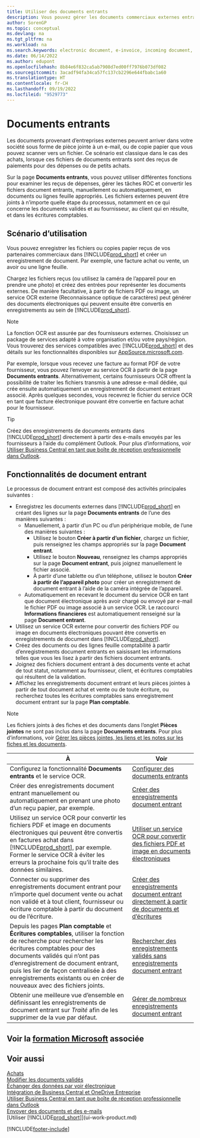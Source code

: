 ```yaml
---
title: Utiliser des documents entrants
description: Vous pouvez gérer les documents commerciaux externes entrants, tels que des reçus de paiement ou des fichiers PDF, gérer des tâches OCR, et convertir des fichiers en documents électroniques et enregistrements.
author: SorenGP
ms.topic: conceptual
ms.devlang: na
ms.tgt_pltfrm: na
ms.workload: na
ms.search.keywords: electronic document, e-invoice, incoming document, OCR, ecommerce, document exchange, import invoice
ms.date: 06/14/2022
ms.author: edupont
ms.openlocfilehash: 8b84e6f832ca5ab7908d7ed00ff7976b073df082
ms.sourcegitcommit: 3acadf94fa34ca57fc137cb2296e644fbabc1a60
ms.translationtype: HT
ms.contentlocale: fr-CH
ms.lasthandoff: 09/19/2022
ms.locfileid: "9529773"
---
```

# <a name="incoming-documents"></a>Documents entrants

Les documents provenant d’entreprises externes peuvent arriver dans votre société sous forme de pièce jointe à un e-mail, ou de copie papier que vous pouvez scanner vers un fichier. Ce scénario est classique dans le cas des achats, lorsque ces fichiers de documents entrants sont des reçus de paiements pour des dépenses ou de petits achats.

Sur la page **Documents entrants**, vous pouvez utiliser différentes fonctions pour examiner les reçus de dépenses, gérer les tâches ROC et convertir les fichiers document entrants, manuellement ou automatiquement, en documents ou lignes feuille appropriés. Les fichiers externes peuvent être joints à n’importe quelle étape du processus, notamment en ce qui concerne les documents validés et au fournisseur, au client qui en résulte, et dans les écritures comptables.

## <a name="usage-scenario"></a>Scénario d’utilisation

Vous pouvez enregistrer les fichiers ou copies papier reçus de vos partenaires commerciaux dans [!INCLUDE[prod_short](includes/prod_short.md)] et créer un enregistrement de document. Par exemple, une facture achat ou vente, un avoir ou une ligne feuille.

Chargez les fichiers reçus (ou utilisez la caméra de l’appareil pour en prendre une photo) et créez des entrées pour représenter les documents externes. De manière facultative, à partir de fichiers PDF ou image, un service OCR externe (Reconnaissance optique de caractères) peut générer des documents électroniques qui peuvent ensuite être convertis en enregistrements au sein de [!INCLUDE[prod_short](includes/prod_short.md)].

> [!NOTE]
> La fonction OCR est assurée par des fournisseurs externes. Choisissez un package de services adapté à votre organisation et/ou votre pays/région. Vous trouverez des services compatibles avec [!INCLUDE[prod_short](includes/prod_short.md)] et des détails sur les fonctionnalités disponibles sur [AppSource.microsoft.com](https://go.microsoft.com/fwlink/?linkid=2081646).

Par exemple, lorsque vous recevez une facture au format PDF de votre fournisseur, vous pouvez l’envoyer au service OCR à partir de la page **Documents entrants**. Alternativement, certains fournisseurs OCR offrent la possibilité de traiter les fichiers transmis à une adresse e-mail dédiée, qui crée ensuite automatiquement un enregistrement de document entrant associé. Après quelques secondes, vous recevrez le fichier du service OCR en tant que facture électronique pouvant être convertie en facture achat pour le fournisseur.

> [!TIP]
> Créez des enregistrements de documents entrants dans [!INCLUDE[prod_short](includes/prod_short.md)] directement à partir des e-mails envoyés par les fournisseurs à l’aide du complément Outlook. Pour plus d’informations, voir [Utiliser Business Central en tant que boîte de réception professionnelle dans Outlook](work-outlook-addin.md).

## <a name="incoming-document-features"></a>Fonctionnalités de document entrant

Le processus de document entrant est composé des activités principales suivantes :

* Enregistrez les documents externes dans [!INCLUDE[prod_short](includes/prod_short.md)] en créant des lignes sur la page **Documents entrants** de l’une des manières suivantes :
  * Manuellement, à partir d’un PC ou d’un périphérique mobile, de l’une des manières suivantes :
    * Utilisez le bouton **Créer à partir d’un fichier**, chargez un fichier, puis renseignez les champs appropriés sur la page **Document entrant**.
    * Utilisez le bouton **Nouveau**, renseignez les champs appropriés sur la page **Document entrant**, puis joignez manuellement le fichier associé.
    * À partir d’une tablette ou d’un téléphone, utilisez le bouton **Créer à partir de l’appareil photo** pour créer un enregistrement de document entrant à l’aide de la caméra intégrée de l’appareil.
  * Automatiquement en recevant le document du service OCR en tant que document électronique après avoir chargé ou envoyé par e-mail le fichier PDF ou image associé à un service OCR. Le raccourci **Informations financières** est automatiquement renseigné sur la page **Document entrant**.
* Utilisez un service OCR externe pour convertir des fichiers PDF ou image en documents électroniques pouvant être convertis en enregistrements de document dans [!INCLUDE[prod_short](includes/prod_short.md)].
* Créez des documents ou des lignes feuille comptabilité à partir d’enregistrements document entrants en saisissant les informations telles que vous les lisez à partir des fichiers document entrants.
* Joignez des fichiers document entrant à des documents vente et achat de tout statut, notamment au fournisseur, client, et écritures comptables qui résultent de la validation.
* Affichez les enregistrements document entrant et leurs pièces jointes à partir de tout document achat et vente ou de toute écriture, ou recherchez toutes les écritures comptables sans enregistrement document entrant sur la page **Plan comptable**.

> [!NOTE]
> Les fichiers joints à des fiches et des documents dans l’onglet **Pièces jointes** ne sont pas inclus dans la page **Documents entrants**. Pour plus d’informations, voir [Gérer les pièces jointes, les liens et les notes sur les fiches et les documents](ui-how-add-link-to-record.md).

| À | Voir |
| --- | --- |
| Configurez la fonctionnalité **Documents entrants** et le service OCR. |[Configurer des documents entrants](across-how-setup-income-documents.md) |
| Créer des enregistrements document entrant manuellement ou automatiquement en prenant une photo d’un reçu papier, par exemple. |[Créer des enregistrements document entrant](across-how-create-income-document-records.md) |
| Utilisez un service OCR pour convertir les fichiers PDF et image en documents électroniques qui peuvent être convertis en factures achat dans [!INCLUDE[prod_short](includes/prod_short.md)], par exemple. Former le service OCR à éviter les erreurs la prochaine fois qu’il traite des données similaires. |[Utiliser un service OCR pour convertir des fichiers PDF et image en documents électroniques](across-how-use-ocr-pdf-images-files.md) |
| Connecter ou supprimer des enregistrements document entrant pour n’importe quel document vente ou achat non validé et à tout client, fournisseur ou écriture comptable à partir du document ou de l’écriture. |[Créer des enregistrements document entrant directement à partir de documents et d’écritures](across-how-connect-disconnect-income-document-records.md) |
| Depuis les pages **Plan comptable** et **Écritures comptables**, utiliser la fonction de recherche pour rechercher les écritures comptables pour des documents validés qui n’ont pas d’enregistrement de document entrant, puis les lier de façon centralisée à des enregistrements existants ou en créer de nouveaux avec des fichiers joints. |[Rechercher des enregistrements validés sans enregistrements document entrant](across-how-find-posted-documents-without-income-document-records.md) |
| Obtenir une meilleure vue d’ensemble en définissant les enregistrements de document entrant sur *Traité* afin de les supprimer de la vue par défaut. |[Gérer de nombreux enregistrements document entrant](across-how-manage-many-income-document-records.md) |

## <a name="see-related-microsoft-training"></a>Voir la [formation Microsoft](/training/modules/incoming-documents-dynamics-365-business-central/) associée

## <a name="see-also"></a>Voir aussi

[Achats](purchasing-manage-purchasing.md)  
[Modifier les documents validés](across-edit-posted-document.md)  
[Échanger des données par voir électronique](across-data-exchange.md)  
[Intégration de Business Central et OneDrive Entreprise](across-onedrive-overview.md)  
[Utiliser Business Central en tant que boîte de réception professionnelle dans Outlook](work-outlook-addin.md)  
[Envoyer des documents et des e-mails](ui-how-send-documents-email.md)  
[Utiliser [!INCLUDE[prod_short](includes/prod_short.md)]](ui-work-product.md)  


[!INCLUDE[footer-include](includes/footer-banner.md)]
